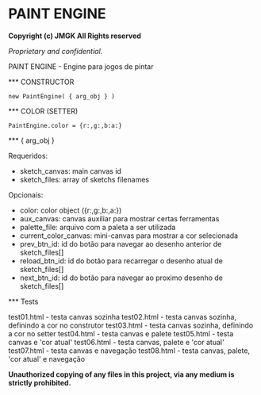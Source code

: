 # PAINT ENGINE

**Copyright (c) JMGK All Rights reserved**

_Proprietary and confidential._

PAINT ENGINE - Engine para jogos de pintar

*** CONSTRUCTOR

    new PaintEngine( { arg_obj } ) 

*** COLOR (SETTER)

    PaintEngine.color = {r:,g:,b:a:}

*** { arg_obj }

Requeridos:
- sketch_canvas: main canvas id
- sketch_files: array of sketchs filenames

Opcionais:
- color: color object ({r:,g:,b:,a:})
- aux_canvas: canvas auxiliar para mostrar certas ferramentas
- palette_file: arquivo com a paleta a ser utilizada
- current_color_canvas: mini-canvas para mostrar a cor selecionada
- prev_btn_id: id do botão para navegar ao desenho anterior de sketch_files[]
- reload_btn_id: id do botão para recarregar o desenho atual de sketch_files[]
- next_btn_id: id do botão para navegar ao proximo desenho de sketch_files[]

*** Tests

test01.html - testa canvas sozinha
test02.html - testa canvas sozinha, definindo a cor no construtor
test03.html - testa canvas sozinha, definindo a cor no setter
test04.html - testa canvas e palete
test05.html - testa canvas e 'cor atual'
test06.html - testa canvas, palete e 'cor atual'
test07.html - testa canvas e navegação
test08.html - testa canvas, palete, 'cor atual' e navegação


**Unauthorized copying of any files in this project, via any medium is strictly prohibited.**